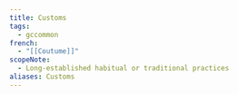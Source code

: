 ```yaml
---
title: Customs
tags:
  - gccommon
french:
  - "[[Coutume]]"
scopeNote:
  - Long-established habitual or traditional practices
aliases: Customs
---
```

